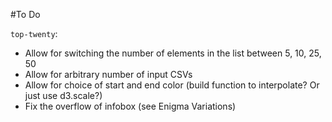 #To Do

`top-twenty`:
 - Allow for switching the number of elements in the list between 5, 10, 25, 50
 - Allow for arbitrary number of input CSVs
 - Allow for choice of start and end color (build function to interpolate? Or just use d3.scale?)
 - Fix the overflow of infobox (see Enigma Variations)
